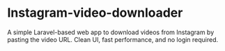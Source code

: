 # Instagram-video-downloader
A simple Laravel-based web app to download videos from Instagram by pasting the video URL. Clean UI, fast performance, and no login required.
